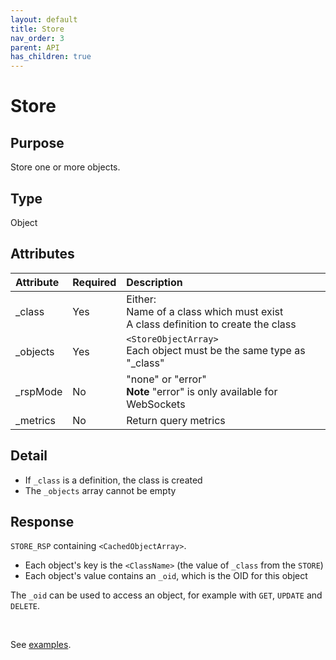 ```yaml
---
layout: default
title: Store
nav_order: 3
parent: API
has_children: true
---
```


# Store

## Purpose
Store one or more objects.


## Type
Object



## Attributes

| Attribute | Required | Description |
|:-----|:---|:-------|
| _class    | Yes | Either:<br/>Name of a class which must exist<br/>A class definition to create the class |
| _objects  | Yes | `<StoreObjectArray>`<br/>Each object must be the same type as "_class" |
| _rspMode  | No  | "none" or "error" <br/> **Note** "error" is only available for WebSockets |
| _metrics  | No  | Return query metrics |


## Detail
- If `_class` is a definition, the class is created
- The `_objects` array cannot be empty


## Response
`STORE_RSP` containing `<CachedObjectArray>`.

- Each object's key is the `<ClassName>` (the value of `_class` from the `STORE`)
- Each object's value contains an `_oid`, which is the OID for this object

The `_oid` can be used to access an object, for example with `GET`, `UPDATE` and `DELETE`.

<br/>

See [examples](store-examples.md).